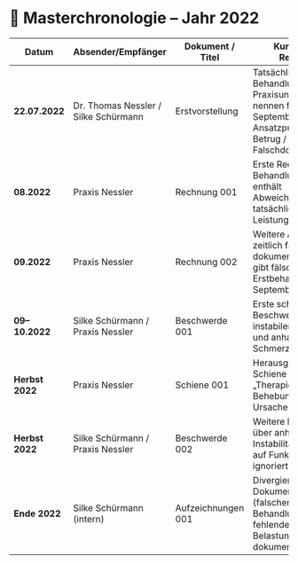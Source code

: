 # 📑 Masterchronologie – Jahr 2022

| Datum       | Absender/Empfänger          | Dokument / Titel     | Kurzinhalt / Relevanz                                                                                       | Beleg |
|-------------|-----------------------------|----------------------|-------------------------------------------------------------------------------------------------------------|-------|
| **22.07.2022** | Dr. Thomas Nessler / Silke Schürmann | Erstvorstellung | Tatsächlicher Behandlungsbeginn. Praxisunterlagen nennen fälschlich September 2022 → Ansatzpunkt für Betrug / Falschdokumentation. | [PDF](../belege/erstvorstellung.pdf) |
| **08.2022** | Praxis Nessler              | Rechnung 001         | Erste Rechnung nach Behandlungsbeginn – enthält Abweichungen zur tatsächlichen Leistung.                    | [PDF](../belege/rechnung_001.pdf) |
| **09.2022** | Praxis Nessler              | Rechnung 002         | Weitere Abrechnung, zeitlich falsch dokumentiert (Praxis gibt fälschlich Erstbehandlung im September an).   | [PDF](../belege/rechnung_002.pdf) |
| **09–10.2022** | Silke Schürmann / Praxis Nessler | Beschwerde 001      | Erste schriftliche Beschwerden wegen instabilem Material und anhaltenden Schmerzen.                         | [PDF](../schreiben/beschwerde_001.pdf) |
| **Herbst 2022** | Praxis Nessler          | Schiene 001          | Herausgabe einer Schiene als „Therapie“ – ohne Behebung der Ursache.                                        | [PDF](../belege/schiene_herbst2022.pdf) |
| **Herbst 2022** | Silke Schürmann / Praxis Nessler | Beschwerde 002      | Weitere Beschwerden über anhaltende Instabilität, Hinweis auf Funktionsanalyse ignoriert.                   | [PDF](../schreiben/beschwerde_002.pdf) |
| **Ende 2022** | Silke Schürmann (intern)  | Aufzeichnungen 001   | Divergierende Dokumentation (falscher Behandlungsbeginn, fehlende Aufklärung, Belastung dokumentiert).      | [PDF](../notizen/notiz_ende2022.pdf) |
